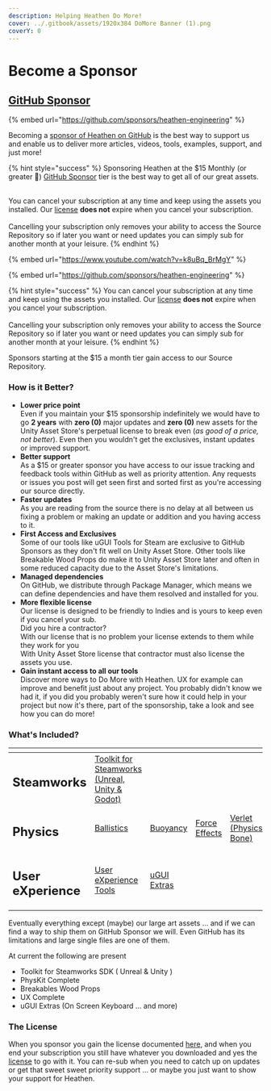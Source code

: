 ```yaml
---
description: Helping Heathen Do More!
cover: ../.gitbook/assets/1920x384 DoMore Banner (1).png
coverY: 0
---
```


# Become a Sponsor

## [GitHub Sponsor](https://github.com/sponsors/heathen-engineering)

{% embed url="https://github.com/sponsors/heathen-engineering" %}

Becoming a [sponsor of Heathen on GitHub](https://github.com/sponsors/heathen-engineering) is the best way to support us and enable us to deliver more articles, videos, tools, examples, support, and just more!

{% hint style="success" %}
Sponsoring Heathen at the $15 Monthly (or greater 🤪) [GitHub Sponsor](https://github.com/sponsors/heathen-engineering) tier is the best way to get all of our great assets.

\
You can cancel your subscription at any time and keep using the assets you installed. Our [license](../where-to-buy/heathen-license-agreement.md) **does not** expire when you cancel your subscription.\
\
Cancelling your subscription only removes your ability to access the Source Repository so if later you want or need updates you can simply sub for another month at your leisure.
{% endhint %}

{% embed url="https://www.youtube.com/watch?v=k8uBq_BrMgY" %}

{% embed url="https://github.com/sponsors/heathen-engineering" %}

{% hint style="success" %}
You can cancel your subscription at any time and keep using the assets you installed. Our [license](../where-to-buy/heathen-license-agreement.md) **does not** expire when you cancel your subscription.\
\
Cancelling your subscription only removes your ability to access the Source Repository so if later you want or need updates you can simply sub for another month at your leisure.
{% endhint %}

Sponsors starting at the $15 a month tier gain access to our Source Repository.

### How is it Better?

* **Lower price point**\
  Even if you maintain your $15 sponsorship indefinitely we would have to go **2 years** with **zero (0)** major updates and **zero (0)** new assets for the Unity Asset Store's perpetual license to break even (_as good of a price, not better_). Even then you wouldn't get the exclusives, instant updates or improved support.
* **Better support**\
  As a $15 or greater sponsor you have access to our issue tracking and feedback tools within GitHub as well as priority attention. Any requests or issues you post will get seen first and sorted first as you're accessing our source directly.
* **Faster updates**\
  As you are reading from the source there is no delay at all between us fixing a problem or making an update or addition and you having access to it.
* **First Access and Exclusives**\
  Some of our tools like uGUI Tools for Steam are exclusive to GitHub Sponsors as they don't fit well on Unity Asset Store. Other tools like Breakable Wood Props do make it to Unity Asset Store later and often in some reduced capacity due to the Asset Store's limitations.
* **Managed dependencies** \
  On GitHub, we distribute through Package Manager, which means we can define dependencies and have them resolved and installed for you.
* **More flexible license** \
  Our license is designed to be friendly to Indies and is yours to keep even if you cancel your sub.\
  Did you hire a contractor?\
  With our license that is no problem your license extends to them while they work for you\
  With Unity Asset Store license that contractor must also license the assets you use.&#x20;
* **Gain instant access to all our tools**\
  Discover more ways to Do More with Heathen. UX for example can improve and benefit just about any project. You probably didn't know we had it, if you did you probably weren't sure how it could help in your project but now it's there, part of the sponsorship, take a look and see how you can do more!

### What's Included?

<table data-view="cards"><thead><tr><th></th><th></th><th></th><th></th><th></th><th data-hidden data-card-target data-type="content-ref"></th><th data-hidden data-card-cover data-type="files"></th></tr></thead><tbody><tr><td><h2>Steamworks</h2></td><td><a href="../toolkit-for-steamworks/steamworks.md">Toolkit for Steamworks <br>(Unreal, Unity &#x26; Godot)</a></td><td></td><td></td><td></td><td><a href="broken-reference">Broken link</a></td><td><a href="../.gitbook/assets/Cover Image.png">Cover Image.png</a></td></tr><tr><td><h2>Physics</h2></td><td><a href="../toolkit-for-physics/physkit/sample-scenes/fantasy-style-ballistic-simulation.md">Ballistics</a></td><td><a href="../toolkit-for-physics/physkit/sample-scenes/1-buoyancy-example.md">Buoyancy</a></td><td><a href="../toolkit-for-physics/physkit/sample-scenes/1-force-effect-fields.md">Force Effects</a></td><td><a href="../toolkit-for-physics/physkit/sample-scenes/2-verlet-spring-skinned-mesh.md">Verlet (Physics Bone)</a></td><td><a href="../toolkit-for-physics/physkit/">physkit</a></td><td><a href="../.gitbook/assets/Card 420x280.png">Card 420x280.png</a></td></tr><tr><td><h2>User eXperience</h2></td><td><a href="../assets/ux/learning/core-concepts/">User eXperience Tools</a></td><td><a href="../assets/ux/learning/ugui-extras/">uGUI Extras</a></td><td></td><td></td><td><a href="../assets/ux/">ux</a></td><td><a href="../.gitbook/assets/Splash Screen (1).png">Splash Screen (1).png</a></td></tr></tbody></table>

Eventually everything except (maybe) our large art assets … and if we can find a way to ship them on GitHub Sponsor we will. Even GitHub has its limitations and large single files are one of them.

At current the following are present

* Toolkit for Steamworks SDK ( Unreal & Unity )
* PhysKit Complete
* Breakables Wood Props
* UX Complete
* uGUI Extras (On Screen Keyboard ... and more)

### The License

When you sponsor you gain the license documented [here](../where-to-buy/heathen-license-agreement.md), and when you end your subscription you still have whatever you downloaded and yes the [license](../where-to-buy/heathen-license-agreement.md) to go with it. You can re-sub when you need to catch up on updates or get that sweet sweet priority support … or maybe you just want to show your support for Heathen.
